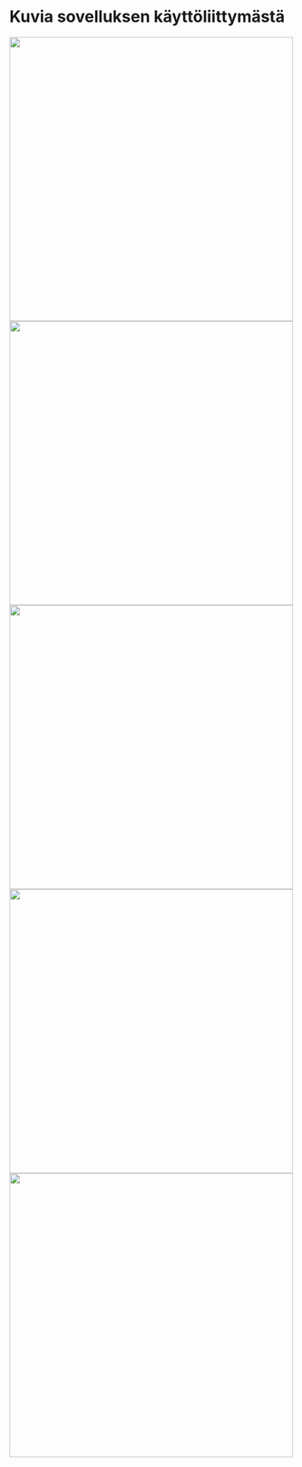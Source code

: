 # Kuvia sovelluksen käyttöliittymästä
<img src="https://github.com/lapptomi/ot-harjoitustyo/blob/master/dokumentaatio/kuvat/login-page.png" width="500">
<img src="https://github.com/lapptomi/ot-harjoitustyo/blob/master/dokumentaatio/kuvat/register-page.png" width="500">
<img src="https://github.com/lapptomi/ot-harjoitustyo/blob/master/dokumentaatio/kuvat/components.png" width="500">
<img src="https://github.com/lapptomi/ot-harjoitustyo/blob/master/dokumentaatio/kuvat/add-component.png" width="500">
<img src="https://github.com/lapptomi/ot-harjoitustyo/blob/master/dokumentaatio/kuvat/users.png" width="500">

